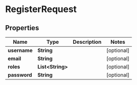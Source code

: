 

# RegisterRequest


## Properties

| Name | Type | Description | Notes |
|------------ | ------------- | ------------- | -------------|
|**username** | **String** |  |  [optional] |
|**email** | **String** |  |  [optional] |
|**roles** | **List&lt;String&gt;** |  |  [optional] |
|**password** | **String** |  |  [optional] |



